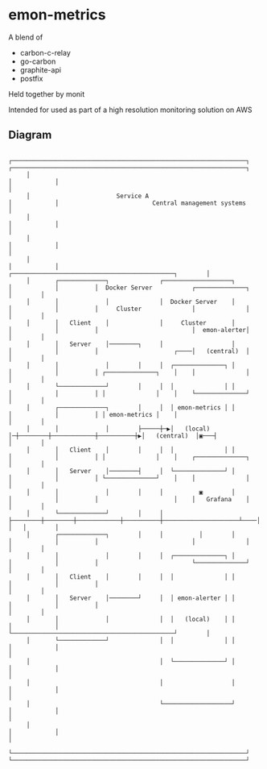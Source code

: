 # emon-metrics

A blend of

- carbon-c-relay
- go-carbon
- graphite-api
- postfix

Held together by monit

Intended for used as part of a high resolution monitoring solution on AWS


## Diagram

         ┌─────────────────────────────────────────────────────────────────┐            ┌─────────────────────────────────────────────────────────────────┐
         │                                                                 │            │                                                                 │
         │                        Service A                                │            │                          Central management systems             │
         │                                                                 │            │                                                                 │
         │                                                                 │            │                                                                 │
         │                                                                 │            │          ┌─────────────────────────────────────────────┐        │
         │       ┌─────────────┐              ┌───────────────────┐        │            │          │  Docker Server           ┌──────────────┐   │        │
         │       │             │              │  Docker Server    │        │            │          │     Cluster              │              │   │        │
         │       │   Client    │              │     Cluster       │        │            │          │                          │  emon-alerter│   │        │
         │       │   Server    │────────┐     │                   │        │            │          │                     ┌────│   (central)  │   │        │
         │       │             │        │     │  ┌──────────────┐ │        │            │          │ ┌──────────────┐    │    │              │   │        │
         │       └─────────────┘        │     │  │              │ │        │            │          │ │              │    │    └──────────────┘   │        │
         │       ┌─────────────┐        │     │  │ emon-metrics │ │        │            │          │ │ emon-metrics │    │                       │        │
         │       │             │        ├─────┼─▶│   (local)    │─┼────────┼────────────┼──────────┼▶│   (central)  │▣───┤                       │        │
         │       │   Client    │        │     │  │              │ │        │            │          │ │              │    │    ┌──────────────┐   │        │
         │       │   Server    │────────┤     │  └──────────────┘ │        │            │          │ └──────────────┘    │    │              │   │        │
         │       │             │        │     │          ▣        │        │            │          │                     │    │   Grafana    │   │        │
         │       └─────────────┘        │     │          ├────────┼────────┼────────────┼──────────┼─────────────────────┴────│              │   │        │
         │       ┌─────────────┐        │     │          │        │        │            │          │                          │              │   │        │
         │       │             │        │     │  ┌──────────────┐ │        │            │          │                          └──────────────┘   │        │
         │       │   Client    │        │     │  │              │ │        │            │          │                                             │        │
         │       │   Server    │────────┘     │  │ emon-alerter │ │        │            │          │                                             │        │
         │       │             │              │  │   (local)    │ │        │            │          └─────────────────────────────────────────────┘        │
         │       └─────────────┘              │  │              │ │        │            │                                                                 │
         │                                    │  └──────────────┘ │        │            │                                                                 │
         │                                    │                   │        │            │                                                                 │
         │                                    └───────────────────┘        │            │                                                                 │
         │                                                                 │            │                                                                 │
         └─────────────────────────────────────────────────────────────────┘            └─────────────────────────────────────────────────────────────────┘